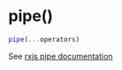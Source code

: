 # pipe()

```js
pipe(...operators)
```

See [rxjs pipe documentation](https://rxjs.dev/api/index/function/pipe)
